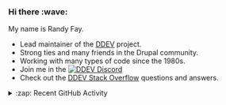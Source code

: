 
<h3>Hi there :wave:</h3>

My name is Randy Fay.

- Lead maintainer of the [DDEV](https://github.com/ddev/ddev) project.
- Strong ties and many friends in the Drupal community.
- Working with many types of code since the 1980s.
- Join me in the [![DDEV Discord](https://img.shields.io/discord/664580571770388500?logo=discord&logoColor=%23fff&label=DDEV%20Discord&link=https%3A%2F%2Fddev.com%2Fs%2Fdiscord)](https://ddev.com/s/discord)
- Check out the [DDEV Stack Overflow](https://stackoverflow.com/tags/ddev) questions and answers.

<details>
  <summary>:zap: Recent GitHub Activity</summary>

<!--RECENT_ACTIVITY:start-->
1. 💬 Commented on [#139](https://github.com/ddev/ddev-platformsh/pull/139#issuecomment-2831752045) in [ddev/ddev-platformsh](https://github.com/ddev/ddev-platformsh)<br>
2. 💬 Commented on [#7232](https://github.com/ddev/ddev/pull/7232#issuecomment-2831691274) in [ddev/ddev](https://github.com/ddev/ddev)<br>
3. 💬 Commented on [#136](https://github.com/ddev/ddev-platformsh/issues/136#issuecomment-2831654135) in [ddev/ddev-platformsh](https://github.com/ddev/ddev-platformsh)<br>
4. ❗️ Opened issue [#43](https://github.com/ddev/ddev-redis/issues/43) in [ddev/ddev-redis](https://github.com/ddev/ddev-redis)<br>
5. 💪 Opened PR [#139](https://github.com/ddev/ddev-platformsh/pull/139) in [ddev/ddev-platformsh](https://github.com/ddev/ddev-platformsh)<br>
6. 💬 Commented on [#179](https://github.com/platformsh-templates/drupal10/issues/179#issuecomment-2831565306) in [platformsh-templates/drupal10](https://github.com/platformsh-templates/drupal10)<br>
7. ✔️ Closed issue [#179](https://github.com/platformsh-templates/drupal10/issues/179) in [platformsh-templates/drupal10](https://github.com/platformsh-templates/drupal10)<br>
8. 👍 Approved [#426](https://github.com/ddev/ddev-intellij-plugin/pull/426#pullrequestreview-2795436125) in [ddev/ddev-intellij-plugin](https://github.com/ddev/ddev-intellij-plugin)<br>
9. 💬 Commented on [#426](https://github.com/ddev/ddev-intellij-plugin/pull/426#discussion_r2060966829) in [ddev/ddev-intellij-plugin](https://github.com/ddev/ddev-intellij-plugin)<br>
10. 💬 Commented on [#426](https://github.com/ddev/ddev-intellij-plugin/pull/426#discussion_r2060902389) in [ddev/ddev-intellij-plugin](https://github.com/ddev/ddev-intellij-plugin)<br>
11. 👍 Approved [#426](https://github.com/ddev/ddev-intellij-plugin/pull/426#pullrequestreview-2795309001) in [ddev/ddev-intellij-plugin](https://github.com/ddev/ddev-intellij-plugin)<br>
12. 💬 Commented on [#426](https://github.com/ddev/ddev-intellij-plugin/pull/426#discussion_r2060902011) in [ddev/ddev-intellij-plugin](https://github.com/ddev/ddev-intellij-plugin)<br>
13. 💬 Commented on [#426](https://github.com/ddev/ddev-intellij-plugin/pull/426#discussion_r2060902498) in [ddev/ddev-intellij-plugin](https://github.com/ddev/ddev-intellij-plugin)<br>
14. 👍 Approved [#426](https://github.com/ddev/ddev-intellij-plugin/pull/426#pullrequestreview-2795309001) in [ddev/ddev-intellij-plugin](https://github.com/ddev/ddev-intellij-plugin)<br>
15. 💬 Commented on [#426](https://github.com/ddev/ddev-intellij-plugin/pull/426#issuecomment-2831460806) in [ddev/ddev-intellij-plugin](https://github.com/ddev/ddev-intellij-plugin)<br>
16. 💬 Commented on [#137](https://github.com/ddev/ddev-platformsh/pull/137#issuecomment-2831457885) in [ddev/ddev-platformsh](https://github.com/ddev/ddev-platformsh)<br>
17. 💬 Commented on [#126](https://github.com/ddev/ddev-platformsh/pull/126#issuecomment-2831456424) in [ddev/ddev-platformsh](https://github.com/ddev/ddev-platformsh)<br>
18. 💬 Commented on [#136](https://github.com/ddev/ddev-platformsh/issues/136#issuecomment-2831454947) in [ddev/ddev-platformsh](https://github.com/ddev/ddev-platformsh)<br>
19. 💪 Opened PR [#138](https://github.com/ddev/ddev-platformsh/pull/138) in [ddev/ddev-platformsh](https://github.com/ddev/ddev-platformsh)<br>
20. 💪 Opened PR [#137](https://github.com/ddev/ddev-platformsh/pull/137) in [ddev/ddev-platformsh](https://github.com/ddev/ddev-platformsh)<br>
<!--RECENT_ACTIVITY:end-->

</details>
